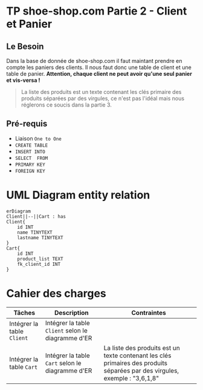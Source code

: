 # TP shoe-shop.com Partie 2 - Client et Panier
## Le Besoin
Dans la base de donnée de shoe-shop.com il faut maintant prendre en compte les paniers des clients. Il nous faut donc une table de client et une table de panier.
**Attention, chaque client ne peut avoir qu'une seul panier et vis-versa !**
>La liste des produits est un texte contenant les clés primaire des produits séparées par des virgules, ce n'est pas l'idéal mais nous réglerons ce soucis dans la partie 3.
## Pré-requis
- Liaison `One to One`
- `CREATE TABLE`
- `INSERT INTO`
- `SELECT  FROM`
- `PRIMARY KEY`
- `FOREIGN KEY`
# UML Diagram entity relation
```mermaid
erDiagram
Client||--||Cart : has
Client{
    id INT
    name TINYTEXT
    lastname TINYTEXT
}
Cart{
    id INT
    product_list TEXT
    fk_client_id INT
}
```
# Cahier des charges

|Tâches| Description | Contraintes |
|---|---|---|
|Intégrer la table `Client`|Intégrer la table `Client` selon le diagramme d'ER||
|Intégrer la table `Cart`| Intégrer la table `Cart` selon le diagramme d'ER | La liste des produits est un texte contenant les clés primaires des produits séparées par des virgules, exemple : "3,6,1,8" |